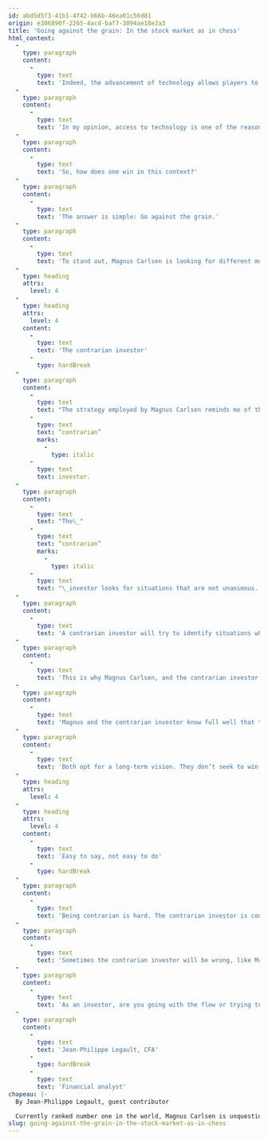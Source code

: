 ```yaml
---
id: abd5d5f3-41b1-4f42-b66b-46ea01c56d81
origin: e306890f-2265-4acd-baf7-3094ae18e2a3
title: 'Going against the grain: In the stock market as in chess'
html_content:
  -
    type: paragraph
    content:
      -
        type: text
        text: 'Indeed, the advancement of technology allows players to optimize their training sessions. Thanks to computers, players can study multiple positions and identify the best moves to play in a given situation. Players will then attempt to replicate these optimal moves in a match.'
  -
    type: paragraph
    content:
      -
        type: text
        text: 'In my opinion, access to technology is one of the reasons why many high-level traditional games end in a draw. Players basically study the same moves.'
  -
    type: paragraph
    content:
      -
        type: text
        text: 'So, how does one win in this context?'
  -
    type: paragraph
    content:
      -
        type: text
        text: 'The answer is simple: Go against the grain.'
  -
    type: paragraph
    content:
      -
        type: text
        text: 'To stand out, Magnus Carlsen is looking for different moves than those offered by the computer. He looks for moves that are not unanimous among the gaming community. By playing these surprising moves, he hopes to destabilize his opponent and drag him into unusual and unanticipated situations.'
  -
    type: heading
    attrs:
      level: 4
  -
    type: heading
    attrs:
      level: 4
    content:
      -
        type: text
        text: 'The contrarian investor'
      -
        type: hardBreak
  -
    type: paragraph
    content:
      -
        type: text
        text: "The strategy employed by Magnus Carlsen reminds me of that employed by a\_"
      -
        type: text
        text: “contrarian”
        marks:
          -
            type: italic
      -
        type: text
        text: investor.
  -
    type: paragraph
    content:
      -
        type: text
        text: "The\_"
      -
        type: text
        text: “contrarian”
        marks:
          -
            type: italic
      -
        type: text
        text: "\_investor looks for situations that are not unanimous. He seeks to act contrary to the majority. For example, he looks for investment opportunities in shunned sectors and avoids those that are popular and subject to speculation. More simply, he buys when everyone is selling and sells when everyone is buying."
  -
    type: paragraph
    content:
      -
        type: text
        text: 'A contrarian investor will try to identify situations where the sentiment is unfavourable. He will have to use his knowledge and experience to identify whether the factors that have caused a security to lose value are justified. However, he will have to be careful, because the line between a permanent and temporary problem can sometimes be thin. These problematic situations are often difficult to assess, and the risk of error is greater and more frequent.'
  -
    type: paragraph
    content:
      -
        type: text
        text: 'This is why Magnus Carlsen, and the contrarian investor must do a thorough analysis before going against the grain. They won’t jump at every opportunity that comes their way. They will take care to clearly identify interesting situations and exclude those that are not. If they decide to go ahead, they will not choose a highly risky move. Rather, they will seek to minimize the risk.'
  -
    type: paragraph
    content:
      -
        type: text
        text: 'Magnus and the contrarian investor know full well that they will not be right every time. However, they know that in the event of a bad decision, the game will not be compromised. They will have enough shots left to make up for lost time and ultimately come out on top.'
  -
    type: paragraph
    content:
      -
        type: text
        text: 'Both opt for a long-term vision. They don’t seek to win the game in one or two moves; they are patient. They bet on a long streak of moves that over time will improve their position and their chances of winning. They must reflect upon, develop, and follow a clearly defined strategy while being ready to adapt to an ever-changing environment.'
  -
    type: heading
    attrs:
      level: 4
  -
    type: heading
    attrs:
      level: 4
    content:
      -
        type: text
        text: 'Easy to say, not easy to do'
      -
        type: hardBreak
  -
    type: paragraph
    content:
      -
        type: text
        text: 'Being contrarian is hard. The contrarian investor is consciously heading down a dark and little-trodden path. He typically buys when a stock drops and a storm hits; unfortunately, his purchase will rarely coincide with the end of the storm. As a result, the situation could continue to deteriorate, and the stock could continue to fall in the months following its purchase. In the short term, he must accept to live with this uncomfortable situation.'
  -
    type: paragraph
    content:
      -
        type: text
        text: 'Sometimes the contrarian investor will be wrong, like Magnus Carlsen who will sometimes lose the game. However, this does not prevent them from achieving long-term success. They know that such decisions are made in order to stand out, and that they are likely to improve their bottom line in the long run.'
  -
    type: paragraph
    content:
      -
        type: text
        text: 'As an investor, are you going with the flow or trying to go against the grain?'
  -
    type: paragraph
    content:
      -
        type: text
        text: 'Jean-Philippe Legault, CFA'
      -
        type: hardBreak
      -
        type: text
        text: 'Financial analyst'
chapeau: |-
  By Jean-Philippe Legault, guest contributor

  Currently ranked number one in the world, Magnus Carlsen is unquestionably one of the greatest chess players of all time. His dominance for several years is all the more impressive since it came about in the modern era of chess.
slug: going-against-the-grain-in-the-stock-market-as-in-chess
---
```


